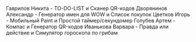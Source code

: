 Гаврилов Никита - TO-DO-LIST и Сканер QR-кодов
Дворянинов Александр - Генератор имен для WOW и Список покупок
Цветков Игорь - Мобильный Paint и Простой таймер/секундомер
Голубев Артем - Компас и Генератор QR-кодов
Иванькова Варвара - Правда или действие и Симулятор гороскопа по грибам

